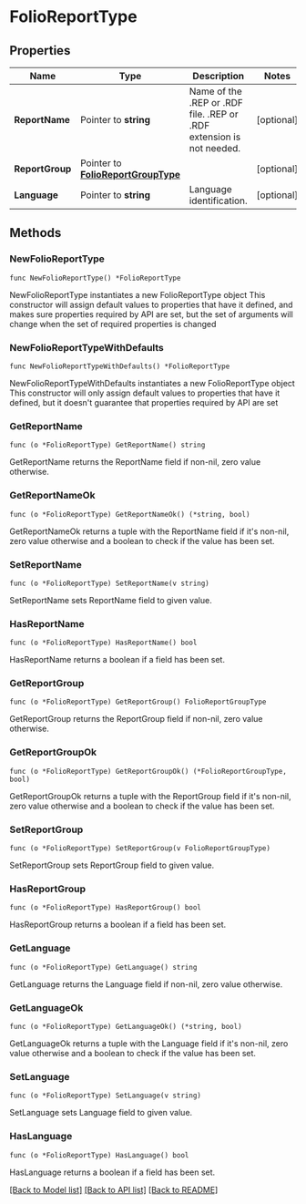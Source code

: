 # FolioReportType

## Properties

Name | Type | Description | Notes
------------ | ------------- | ------------- | -------------
**ReportName** | Pointer to **string** | Name of the .REP or .RDF file. .REP or .RDF extension is not needed. | [optional] 
**ReportGroup** | Pointer to [**FolioReportGroupType**](FolioReportGroupType.md) |  | [optional] 
**Language** | Pointer to **string** | Language identification. | [optional] 

## Methods

### NewFolioReportType

`func NewFolioReportType() *FolioReportType`

NewFolioReportType instantiates a new FolioReportType object
This constructor will assign default values to properties that have it defined,
and makes sure properties required by API are set, but the set of arguments
will change when the set of required properties is changed

### NewFolioReportTypeWithDefaults

`func NewFolioReportTypeWithDefaults() *FolioReportType`

NewFolioReportTypeWithDefaults instantiates a new FolioReportType object
This constructor will only assign default values to properties that have it defined,
but it doesn't guarantee that properties required by API are set

### GetReportName

`func (o *FolioReportType) GetReportName() string`

GetReportName returns the ReportName field if non-nil, zero value otherwise.

### GetReportNameOk

`func (o *FolioReportType) GetReportNameOk() (*string, bool)`

GetReportNameOk returns a tuple with the ReportName field if it's non-nil, zero value otherwise
and a boolean to check if the value has been set.

### SetReportName

`func (o *FolioReportType) SetReportName(v string)`

SetReportName sets ReportName field to given value.

### HasReportName

`func (o *FolioReportType) HasReportName() bool`

HasReportName returns a boolean if a field has been set.

### GetReportGroup

`func (o *FolioReportType) GetReportGroup() FolioReportGroupType`

GetReportGroup returns the ReportGroup field if non-nil, zero value otherwise.

### GetReportGroupOk

`func (o *FolioReportType) GetReportGroupOk() (*FolioReportGroupType, bool)`

GetReportGroupOk returns a tuple with the ReportGroup field if it's non-nil, zero value otherwise
and a boolean to check if the value has been set.

### SetReportGroup

`func (o *FolioReportType) SetReportGroup(v FolioReportGroupType)`

SetReportGroup sets ReportGroup field to given value.

### HasReportGroup

`func (o *FolioReportType) HasReportGroup() bool`

HasReportGroup returns a boolean if a field has been set.

### GetLanguage

`func (o *FolioReportType) GetLanguage() string`

GetLanguage returns the Language field if non-nil, zero value otherwise.

### GetLanguageOk

`func (o *FolioReportType) GetLanguageOk() (*string, bool)`

GetLanguageOk returns a tuple with the Language field if it's non-nil, zero value otherwise
and a boolean to check if the value has been set.

### SetLanguage

`func (o *FolioReportType) SetLanguage(v string)`

SetLanguage sets Language field to given value.

### HasLanguage

`func (o *FolioReportType) HasLanguage() bool`

HasLanguage returns a boolean if a field has been set.


[[Back to Model list]](../README.md#documentation-for-models) [[Back to API list]](../README.md#documentation-for-api-endpoints) [[Back to README]](../README.md)


